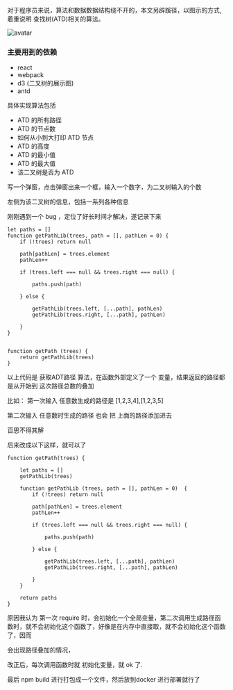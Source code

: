 


对于程序员来说，算法和数据数据结构绕不开的，本文另辟蹊径，以图示的方式, 着重说明 查找树(ATD)相关的算法。

![avatar](https://github.com/zhangwinning/dataStructure/tree/master/binary-tree/src/js/pic/tree.jpg)


### 主要用到的依赖

- react 
- webpack
- d3 (二叉树的展示图)
- antd


具体实现算法包括
+ ATD 的所有路径
+ ATD 的节点数
+ 如何从小到大打印 ATD 节点
+ ATD 的高度
+ ATD 的最小值
+ ATD 的最大值
+ 该二叉树是否为 ATD







写一个弹窗，点击弹窗出来一个框，输入一个数字，为二叉树输入的个数

左侧为该二叉树的信息，包括一系列各种信息


刚刚遇到一个 bug ，定位了好长时间才解决，遂记录下来

```
let paths = []
function getPathLib(trees, path = [], pathLen = 0) {
    if (!trees) return null

    path[pathLen] = trees.element
    pathLen++

    if (trees.left === null && trees.right === null) {

        paths.push(path)

    } else {

        getPathLib(trees.left, [...path], pathLen)
        getPathLib(trees.right, [...path], pathLen)

    }
}


function getPath (trees) {
    return getPathLib(trees)
}
```

以上代码是 获取ADT路径 算法，在函数外部定义了一个 变量，结果返回的路径都是从开始到
这次路径总数的叠加

比如：
第一次输入 任意数生成的路径是 [1,2,3,4],[1,2,3,5]

第二次输入 任意数时生成的路径 也会 把 上面的路径添加进去

百思不得其解

后来改成以下这样，就可以了


```$xslt
function getPath(trees) {

    let paths = []
    getPathLib(trees)

    function getPathLib (trees, path = [], pathLen = 0)  {
        if (!trees) return null

        path[pathLen] = trees.element
        pathLen++

        if (trees.left === null && trees.right === null) {

            paths.push(path)

        } else {

            getPathLib(trees.left, [...path], pathLen)
            getPathLib(trees.right, [...path], pathLen)

        }
    }

    return paths
}
```

原因我认为 第一次 require 时，会初始化一个全局变量，第二次调用生成路径函数时，就不会初始化这个函数了，好像是在内存中直接取，就不会初始化这个函数了，因而

会出现路径叠加的情况，

改正后，每次调用函数时就 初始化变量，就 ok 了.


最后 npm build 进行打包成一个文件，然后放到docker 进行部署就行了
